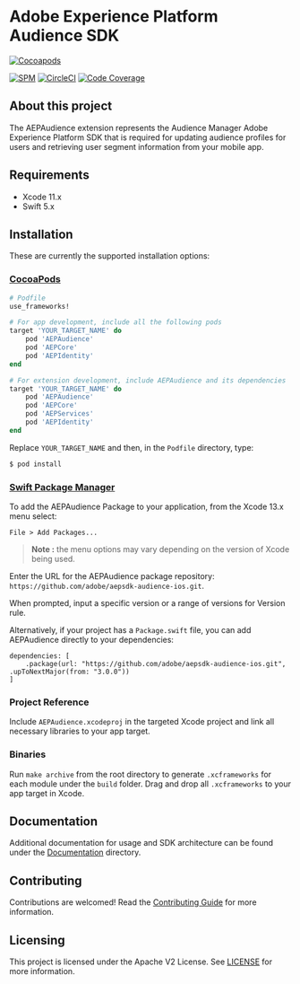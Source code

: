 # Adobe Experience Platform Audience SDK

[![Cocoapods](https://img.shields.io/cocoapods/v/AEPAudience.svg?color=orange&label=AEPAudience&logo=apple&logoColor=white)](https://cocoapods.org/pods/AEPAudience)

[![SPM](https://img.shields.io/badge/SPM-Supported-orange.svg?logo=apple&logoColor=white)](https://swift.org/package-manager/)
[![CircleCI](https://img.shields.io/circleci/project/github/adobe/aepsdk-audience-ios/main.svg?logo=circleci)](https://circleci.com/gh/adobe/workflows/aepsdk-audience-ios)
[![Code Coverage](https://img.shields.io/codecov/c/github/adobe/aepsdk-audience-ios/main.svg?logo=codecov)](https://codecov.io/gh/adobe/aepsdk-audience-ios/branch/main)

## About this project

The AEPAudience extension represents the Audience Manager Adobe Experience Platform SDK that is required for updating audience profiles for users and retrieving user segment information from your mobile app.

## Requirements
- Xcode 11.x
- Swift 5.x

## Installation
These are currently the supported installation options:

### [CocoaPods](https://guides.cocoapods.org/using/using-cocoapods.html)
```ruby
# Podfile
use_frameworks!

# For app development, include all the following pods
target 'YOUR_TARGET_NAME' do
    pod 'AEPAudience'
    pod 'AEPCore'
    pod 'AEPIdentity'
end

# For extension development, include AEPAudience and its dependencies
target 'YOUR_TARGET_NAME' do
    pod 'AEPAudience'
    pod 'AEPCore'
    pod 'AEPServices'
    pod 'AEPIdentity'
end
```

Replace `YOUR_TARGET_NAME` and then, in the `Podfile` directory, type:

```bash
$ pod install
```

### [Swift Package Manager](https://github.com/apple/swift-package-manager)

To add the AEPAudience Package to your application, from the Xcode 13.x menu select:

`File > Add Packages...`

> **Note :** 
>  the menu options may vary depending on the version of Xcode being used.

Enter the URL for the AEPAudience package repository: `https://github.com/adobe/aepsdk-audience-ios.git`.

When prompted, input a specific version or a range of versions for Version rule.

Alternatively, if your project has a `Package.swift` file, you can add AEPAudience directly to your dependencies:

```
dependencies: [
    .package(url: "https://github.com/adobe/aepsdk-audience-ios.git", .upToNextMajor(from: "3.0.0"))
]
```

### Project Reference

Include `AEPAudience.xcodeproj` in the targeted Xcode project and link all necessary libraries to your app target.

### Binaries

Run `make archive` from the root directory to generate `.xcframeworks` for each module under the `build` folder. Drag and drop all `.xcframeworks` to your app target in Xcode.

## Documentation

Additional documentation for usage and SDK architecture can be found under the [Documentation](Documentation) directory.

## Contributing

Contributions are welcomed! Read the [Contributing Guide](./.github/CONTRIBUTING.md) for more information.

## Licensing

This project is licensed under the Apache V2 License. See [LICENSE](LICENSE) for more information.
